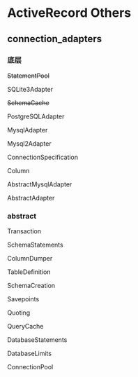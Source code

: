 # ActiveRecord Others

## connection_adapters



### 底层

~~StatementPool~~

SQLite3Adapter

~~SchemaCache~~

PostgreSQLAdapter

MysqlAdapter

Mysql2Adapter

ConnectionSpecification

Column

AbstractMysqlAdapter

AbstractAdapter

### abstract

Transaction

SchemaStatements

ColumnDumper

TableDefinition

SchemaCreation

Savepoints

Quoting

QueryCache

DatabaseStatements

DatabaseLimits

ConnectionPool
